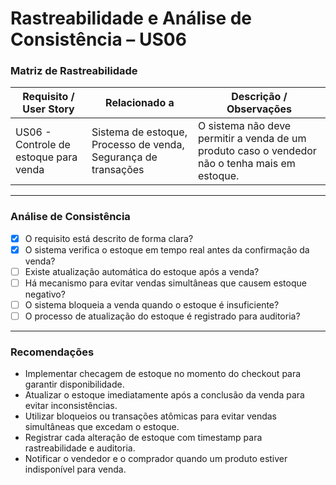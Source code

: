 # Rastreabilidade e Análise de Consistência – US06

### Matriz de Rastreabilidade

| Requisito / User Story | Relacionado a | Descrição / Observações |
|------------------------|---------------|--------------------------|
| US06 - Controle de estoque para venda | Sistema de estoque, Processo de venda, Segurança de transações | O sistema não deve permitir a venda de um produto caso o vendedor não o tenha mais em estoque. |

---

### Análise de Consistência

- [x] O requisito está descrito de forma clara?
- [x] O sistema verifica o estoque em tempo real antes da confirmação da venda?
- [ ] Existe atualização automática do estoque após a venda?
- [ ] Há mecanismo para evitar vendas simultâneas que causem estoque negativo?
- [ ] O sistema bloqueia a venda quando o estoque é insuficiente?
- [ ] O processo de atualização do estoque é registrado para auditoria?

---

### Recomendações

- Implementar checagem de estoque no momento do checkout para garantir disponibilidade.
- Atualizar o estoque imediatamente após a conclusão da venda para evitar inconsistências.
- Utilizar bloqueios ou transações atômicas para evitar vendas simultâneas que excedam o estoque.
- Registrar cada alteração de estoque com timestamp para rastreabilidade e auditoria.
- Notificar o vendedor e o comprador quando um produto estiver indisponível para venda.